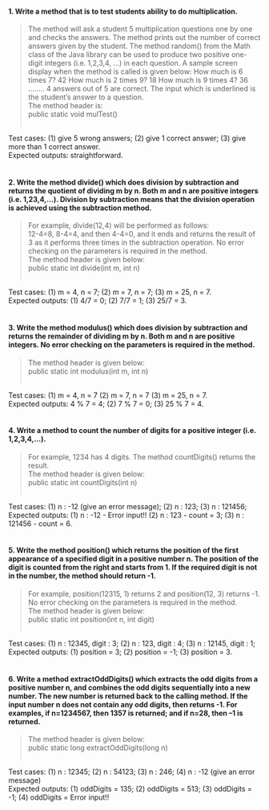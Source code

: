 #### 1. Write a method that is to test students ability to do multiplication. 
> The method will ask a student 5 multiplication questions one by one and checks the answers. 
The method prints out the number of correct answers given by the student. 
The method random() from the Math class of the Java library can be used to produce two positive one-digit integers (i.e. 1,2,3,4, ...) in each question. 
A sample screen display when the method is called is given below:
How much is 6 times 7? 42 How much is 2 times 9? 18 How much is 9 times 4? 36 ........
4 answers out of 5 are correct.
The input which is underlined is the student’s answer to a question. <br />
The method header is:<br />
public static void mulTest()<br /><br />

Test cases: (1) give 5 wrong answers; (2) give 1 correct answer; (3) give more than 1 correct answer. <br />
Expected outputs: straightforward.<br /><br />

#### 2. Write the method divide() which does division by subtraction and returns the quotient of dividing m by n. Both m and n are positive integers (i.e. 1,23,4,...). Division by subtraction means that the division operation is achieved using the subtraction method. <br />
> For example, divide(12,4) will be performed as follows:<br /> 
12-4=8, 8-4=4, and then 4-4=0, and it ends and returns the result of 3 as it performs three times in the subtraction operation. No error checking on the parameters is required in the method. <br />
The method header is given below:<br />
public static int divide(int m, int n)<br /><br />

Test cases: (1) m = 4, n = 7; (2) m = 7, n = 7; (3) m = 25, n = 7. <br />
Expected outputs: (1) 4/7 = 0; (2) 7/7 = 1; (3) 25/7 = 3.<br /><br />

#### 3. Write the method modulus() which does division by subtraction and returns the remainder of dividing m by n. Both m and n are positive integers. No error checking on the parameters is required in the method. <br />
> The method header is given below:<br />
public static int modulus(int m, int n)<br /><br />

Test cases: (1) m = 4, n = 7 (2) m = 7, n = 7 (3) m = 25, n = 7. <br />
Expected outputs: 4 % 7 = 4; (2) 7 % 7 = 0; (3) 25 % 7 = 4.<br /><br />

#### 4. Write a method to count the number of digits for a positive integer (i.e. 1,2,3,4,...). <br />
> For example, 1234 has 4 digits. The method countDigits() returns the result. <br />
The method header is given below:<br />
public static int countDigits(int n)<br /><br />

Test cases: (1) n : -12 (give an error message); (2) n : 123; (3) n : 121456;<br />
Expected outputs: (1) n : -12 - Error input!! (2) n : 123 - count = 3; (3) n : 121456 - count = 6.<br /><br />

#### 5. Write the method position() which returns the position of the first appearance of a specified digit in a positive number n. The position of the digit is counted from the right and starts from 1. If the required digit is not in the number, the method should return -1. <br />
> For example, position(12315, 1) returns 2 and position(12, 3) returns -1. No error checking on the parameters is required in the method. <br />
The method header is given below:<br />
public static int position(int n, int digit)<br /><br />

Test cases: (1) n : 12345, digit : 3; (2) n : 123, digit : 4; (3) n : 12145, digit : 1; <br />
Expected outputs: (1) position = 3; (2) position = -1; (3) position = 3.<br /><br />

#### 6. Write a method extractOddDigits() which extracts the odd digits from a positive number n, and combines the odd digits sequentially into a new number. The new number is returned back to the calling method. If the input number n does not contain any odd digits, then returns -1. For examples, if n=1234567, then 1357 is returned; and if n=28, then –1 is returned. <br />
> The method header is given below:<br />
public static long extractOddDigits(long n)<br /><br />

Test cases: (1) n : 12345; (2) n : 54123; (3) n : 246; (4) n : -12 (give an error message)<br />
Expected outputs: (1) oddDigits = 135; (2) oddDigits = 513; (3) oddDigits = -1; (4) oddDigits = Error input!!<br /><br />
